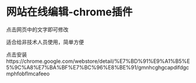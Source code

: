 # 网站在线编辑-chrome插件
点击网页中的文字即可修改

适合给非技术人员使用，简单方便

点击安装https://chrome.google.com/webstore/detail/%E7%BD%91%E9%A1%B5%E5%9C%A8%E7%BA%BF%E7%BC%96%E8%BE%91/gmnhcghgcapdifdgcmphfobflmcafeeo
